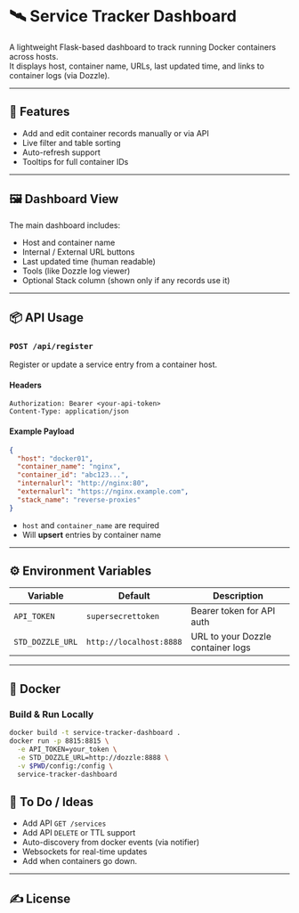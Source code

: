 # 🛰️ Service Tracker Dashboard

A lightweight Flask-based dashboard to track running Docker containers across hosts.  
It displays host, container name, URLs, last updated time, and links to container logs (via Dozzle).

---

## 🚀 Features

- Add and edit container records manually or via API
- Live filter and table sorting
- Auto-refresh support
- Tooltips for full container IDs

---

## 🖼️ Dashboard View

The main dashboard includes:

- Host and container name
- Internal / External URL buttons
- Last updated time (human readable)
- Tools (like Dozzle log viewer)
- Optional Stack column (shown only if any records use it)

---

## 📦 API Usage

### `POST /api/register`

Register or update a service entry from a container host.

#### Headers
```
Authorization: Bearer <your-api-token>
Content-Type: application/json
```

#### Example Payload
```json
{
  "host": "docker01",
  "container_name": "nginx",
  "container_id": "abc123...",
  "internalurl": "http://nginx:80",
  "externalurl": "https://nginx.example.com",
  "stack_name": "reverse-proxies"
}
```

- `host` and `container_name` are required
- Will **upsert** entries by container name

---

## ⚙️ Environment Variables

| Variable           | Default                | Description                        |
|--------------------|------------------------|------------------------------------|
| `API_TOKEN`        | `supersecrettoken`     | Bearer token for API auth          |
| `STD_DOZZLE_URL`   | `http://localhost:8888`| URL to your Dozzle container logs  |


---

## 🐳 Docker

### Build & Run Locally

```bash
docker build -t service-tracker-dashboard .
docker run -p 8815:8815 \
  -e API_TOKEN=your_token \
  -e STD_DOZZLE_URL=http://dozzle:8888 \
  -v $PWD/config:/config \
  service-tracker-dashboard
```


## 🧪 To Do / Ideas

- Add API `GET /services`
- Add API `DELETE` or TTL support
- Auto-discovery from docker events (via notifier)
- Websockets for real-time updates
- Add when containers go down.

---

## ✍️ License


